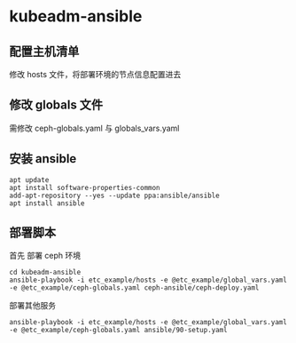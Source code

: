 # kubeadm-ansible

## 配置主机清单

修改 hosts 文件，将部署环境的节点信息配置进去

## 修改 globals 文件

需修改 ceph-globals.yaml 与 globals_vars.yaml

## 安装 ansible

```
apt update
apt install software-properties-common
add-apt-repository --yes --update ppa:ansible/ansible
apt install ansible
```

## 部署脚本

首先 部署 ceph 环境

```
cd kubeadm-ansible
ansible-playbook -i etc_example/hosts -e @etc_example/global_vars.yaml -e @etc_example/ceph-globals.yaml ceph-ansible/ceph-deploy.yaml
```

部署其他服务

```
ansible-playbook -i etc_example/hosts -e @etc_example/global_vars.yaml -e @etc_example/ceph-globals.yaml ansible/90-setup.yaml
```